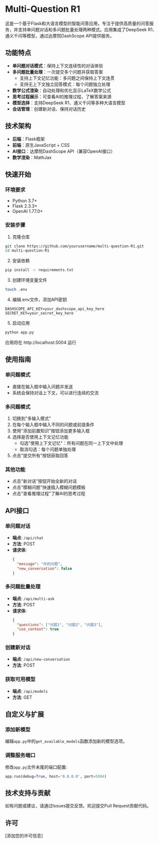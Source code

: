 # Multi-Question R1

这是一个基于Flask和大语言模型的智能问答应用，专注于提供高质量的问答服务，并支持单问题对话和多问题批量处理两种模式。应用集成了DeepSeek R1、通义千问等模型，通过达摩院DashScope API提供服务。

## 功能特点

- **单问题对话模式**：保持上下文连续性的对话体验
- **多问题批量处理**：一次提交多个问题并获取答案
  - 支持上下文记忆功能：多问题之间保持上下文连贯
  - 支持无上下文独立回答模式：每个问题独立处理
- **数学公式渲染**：自动处理和优化显示LaTeX数学公式
- **思考过程展示**：可查看AI的推理过程，了解答案来源
- **模型选择**：支持DeepSeek R1、通义千问等多种大语言模型
- **会话管理**：创建新对话、保持对话历史

## 技术架构

- **后端**：Flask框架
- **前端**：原生JavaScript + CSS
- **AI接口**：达摩院DashScope API（兼容OpenAI接口）
- **数学渲染**：MathJax

## 快速开始

### 环境要求

- Python 3.7+
- Flask 2.3.3+
- OpenAI 1.77.0+

### 安装步骤

1. 克隆仓库
```bash
git clone https://github.com/yourusername/multi-question-R1.git
cd multi-question-R1
```

2. 安装依赖
```bash
pip install -r requirements.txt
```

3. 创建环境变量文件
```bash
touch .env
```

4. 编辑.env文件，添加API密钥
```
DASHSCOPE_API_KEY=your_dashscope_api_key_here
SECRET_KEY=your_secret_key_here
```

5. 启动应用
```bash
python app.py
```

应用将在 http://localhost:5004 运行

## 使用指南

### 单问题模式
- 直接在输入框中输入问题并发送
- 系统会保持对话上下文，可以进行连续的交流

### 多问题模式
1. 切换到"多输入模式"
2. 在每个输入框中输入不同的问题或前提条件
3. 使用"添加前置知识"按钮添加更多输入框
4. 选择是否使用上下文记忆功能
   - 勾选"使用上下文记忆"：所有问题在同一上下文中处理
   - 取消勾选：每个问题单独处理
5. 点击"提交所有"按钮获取回答

### 其他功能
- 点击"新对话"按钮开始全新的对话
- 点击"模糊问题"快速插入模糊问题模板
- 点击"查看推理过程"了解AI的思考过程

## API接口

### 单问题对话
- **端点**: `/api/chat`
- **方法**: POST
- **请求体**:
  ```json
  {
    "message": "你的问题",
    "new_conversation": false
  }
  ```

### 多问题批量处理
- **端点**: `/api/multi-ask`
- **方法**: POST
- **请求体**:
  ```json
  {
    "questions": ["问题1", "问题2", "问题3"],
    "use_context": true
  }
  ```

### 创建新对话
- **端点**: `/api/new-conversation`
- **方法**: POST

### 获取可用模型
- **端点**: `/api/models`
- **方法**: GET

## 自定义与扩展

### 添加新模型
编辑`app.py`中的`get_available_models`函数添加新的模型选项。

### 调整服务端口
修改`app.py`文件末尾的端口配置:
```python
app.run(debug=True, host='0.0.0.0', port=5004)
```

## 技术支持与贡献

如有问题或建议，请通过Issues提交反馈。欢迎提交Pull Request贡献代码。

## 许可

[添加您的许可信息] 